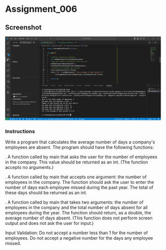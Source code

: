 # Assignment_006

## Screenshot

![Module 006 Assignment](<Screenshot 2024-10-16 084540.png>)

### Instructions

Write a program that calculates the average number of days a company's
employees are absent. The program should have the following functions:

. A function called by main that asks the user for the number of employees in
the company. This value should be returned as an int. (The function accepts no
arguments.)

. A function called by main that accepts one argument: the number of
employees in the company. The function should ask the user to enter the number
of days each employee missed during the past year. The total of these days
should be returned as an int.

. A function called by main that takes two arguments: the number of
employees in the company and the total number of days absent for all
employees during the year. The function should return, as a double, the average
number of days absent. (This function does not perform screen output and does
not ask the user for input.)

Input Validation: Do not accept a number less than 1 for the number of
employees. Do not accept a negative number for the days any employee missed.
